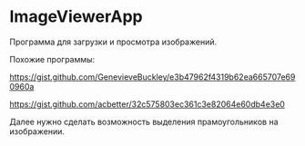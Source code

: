 # ImageViewerApp
Программа для загрузки и просмотра изображений.

Похожие программы:

https://gist.github.com/GenevieveBuckley/e3b47962f4319b62ea665707e690960a

https://gist.github.com/acbetter/32c575803ec361c3e82064e60db4e3e0

Далее нужно сделать возможность выделения прамоугольников на изображении.
